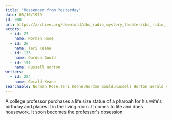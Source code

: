 ```yaml
---
title: "Messenger from Yesterday"
date: 05/16/1979
id: 980
url: https://archive.org/download/cbs_radio_mystery_theater/cbs_radio_mystery_theater-0951-1000.zip/cbs_radio_mystery_theater-0951-1000%2Fcbsrmt_0980_messenger_from_yesterday.mp3
actors:  
  - id: 27
    name: Norman Rose  
  - id: 26
    name: Teri Keane  
  - id: 133
    name: Gordon Gould  
  - id: 151
    name: Russell Horton
writers:  
  - id: 284
    name: Gerald Keane
searchable: Norman Rose,Teri Keane,Gordon Gould,Russell Horton Gerald Keane
---
```

A college professor purchases a life size statue of a pharoah for his wife's birthday and places it in the living room. It comes to life and does housework. It soon becomes the professor's obsession.